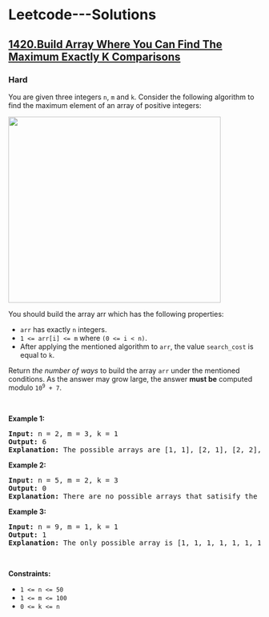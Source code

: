 # Leetcode---Solutions
<h2>
    <a href="https://leetcode.com/problems/build-array-where-you-can-find-the-maximum-exactly-k-comparisons/?envType=daily-question&envId=2023-10-07">
        1420.Build Array Where You Can Find The Maximum Exactly K Comparisons
    </a>
</h2>
<h3>
    Hard
</h3>
<p>You are given three integers <code>n</code>, <code>m</code> and <code>k</code>. Consider the following algorithm to find the maximum element of an array of positive integers:</p>
<img alt="" src="https://assets.leetcode.com/uploads/2020/04/02/e.png" style="width: 424px; height: 372px;">
<p>You should build the array arr which has the following properties:</p>

<ul>
	<li><code>arr</code> has exactly <code>n</code> integers.</li>
	<li><code>1 &lt;= arr[i] &lt;= m</code> where <code>(0 &lt;= i &lt; n)</code>.</li>
	<li>After applying the mentioned algorithm to <code>arr</code>, the value <code>search_cost</code> is equal to <code>k</code>.</li>
</ul>

<p>Return <em>the number of ways</em> to build the array <code>arr</code> under the mentioned conditions. As the answer may grow large, the answer <strong>must be</strong> computed modulo <code>10<sup>9</sup> + 7</code>.</p>

<p>&nbsp;</p>
<p><strong>Example 1:</strong></p>

<pre><strong>Input:</strong> n = 2, m = 3, k = 1
<strong>Output:</strong> 6
<strong>Explanation:</strong> The possible arrays are [1, 1], [2, 1], [2, 2], [3, 1], [3, 2] [3, 3]
</pre>

<p><strong>Example 2:</strong></p>

<pre><strong>Input:</strong> n = 5, m = 2, k = 3
<strong>Output:</strong> 0
<strong>Explanation:</strong> There are no possible arrays that satisify the mentioned conditions.
</pre>

<p><strong>Example 3:</strong></p>

<pre><strong>Input:</strong> n = 9, m = 1, k = 1
<strong>Output:</strong> 1
<strong>Explanation:</strong> The only possible array is [1, 1, 1, 1, 1, 1, 1, 1, 1]
</pre>

<p>&nbsp;</p>
<p><strong>Constraints:</strong></p>

<ul>
	<li><code>1 &lt;= n &lt;= 50</code></li>
	<li><code>1 &lt;= m &lt;= 100</code></li>
	<li><code>0 &lt;= k &lt;= n</code></li>
</ul>